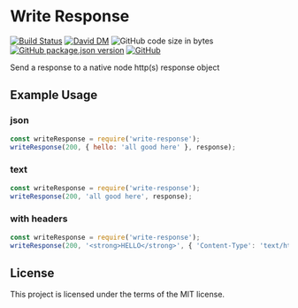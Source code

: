 # Write Response
[![Build Status](https://travis-ci.org/markwylde/write-response.svg?branch=master)](https://travis-ci.org/markwylde/write-response)
[![David DM](https://david-dm.org/markwylde/write-response.svg)](https://david-dm.org/markwylde/write-response)
![GitHub code size in bytes](https://img.shields.io/github/languages/code-size/markwylde/write-response)
[![GitHub package.json version](https://img.shields.io/github/package-json/v/markwylde/write-response)](https://github.com/markwylde/write-response/releases)
[![GitHub](https://img.shields.io/github/license/markwylde/write-response)](https://github.com/markwylde/write-response/blob/master/LICENSE)

Send a response to a native node http(s) response object

## Example Usage
### json
```javascript
const writeResponse = require('write-response');
writeResponse(200, { hello: 'all good here' }, response);
```

### text
```javascript
const writeResponse = require('write-response');
writeResponse(200, 'all good here', response);
```

### with headers
```javascript
const writeResponse = require('write-response');
writeResponse(200, '<strong>HELLO</strong>', { 'Content-Type': 'text/html' }, response);
```

## License
This project is licensed under the terms of the MIT license.
